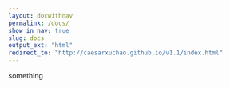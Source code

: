 ```yaml
---
layout: docwithnav
permalink: /docs/
show_in_nav: true
slug: docs
output_ext: "html"
redirect_to: "http://caesarxuchao.github.io/v1.1/index.html"
---
```


something
